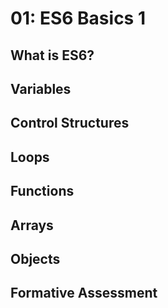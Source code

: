 # 01: ES6 Basics 1

## What is ES6?

## Variables

## Control Structures

## Loops

## Functions

## Arrays

## Objects
  
## Formative Assessment
